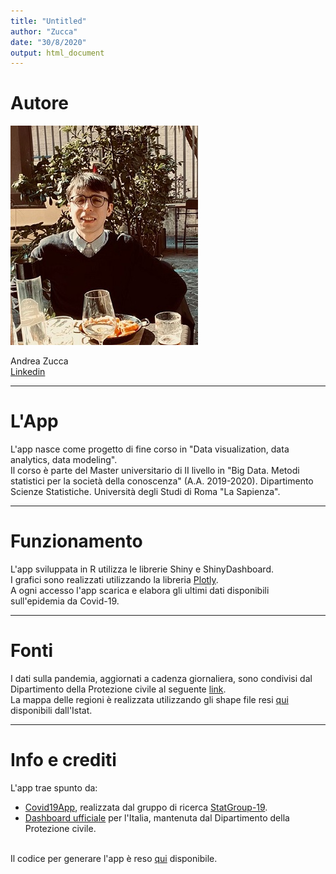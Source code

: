 ```yaml
---
title: "Untitled"
author: "Zucca"
date: "30/8/2020"
output: html_document
---
```


# Autore

![](img/user_andrea.jpg)

Andrea Zucca<br/>
[Linkedin](https://www.linkedin.com/in/andrea-zucca-62b6a6174/)
_____________________________________________________________________________________________________________________________________________________
# L'App
L'app nasce come progetto di fine corso in "Data visualization, data analytics, data modeling".<br/>
Il corso è parte del Master universitario di II livello in "Big Data. Metodi statistici per la società della conoscenza" (A.A. 2019-2020). Dipartimento Scienze Statistiche. Università degli Studi di Roma "La Sapienza".
_____________________________________________________________________________________________________________________________________________________

# Funzionamento
L'app sviluppata in R utilizza le librerie Shiny e ShinyDashboard.<br/>
I grafici sono realizzati utilizzando la libreria [Plotly](https://plotly.com/r/).<br/>
A ogni accesso l'app scarica e elabora gli ultimi dati disponibili sull'epidemia da Covid-19.
_____________________________________________________________________________________________________________________________________________________

# Fonti
I dati sulla pandemia, aggiornati a cadenza giornaliera, sono condivisi dal Dipartimento della Protezione civile al seguente [link](https://github.com/pcm-dpc/COVID-19).<br/>
La mappa delle regioni è realizzata utilizzando gli shape file resi [qui](https://www.istat.it/it/archivio/222527) disponibili dall'Istat.
_____________________________________________________________________________________________________________________________________________________

# Info e crediti
L'app trae spunto da:

* [Covid19App](https://statgroup19.shinyapps.io/Covid19App/), realizzata dal gruppo di ricerca [StatGroup-19](https://www.uniroma1.it/it/notizia/statgroup-19). 
* [Dashboard ufficiale](http://opendatadpc.maps.arcgis.com/apps/opsdashboard/index.html#/b0c68bce2cce478eaac82fe38d4138b1) per l'Italia, mantenuta dal Dipartimento della Protezione civile. <br/> <br/>

Il codice per generare l'app è reso [qui](https://github.com/zuccaandrea/Covid19App) disponibile.